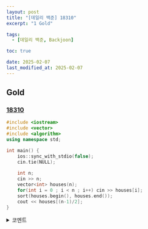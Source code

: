 ```yaml
---
layout: post
title: "[데일리 백준] 18310"
excerpt: "1 Gold"

tags:
  - [데일리 백준, Backjoon]

toc: true

date: 2025-02-07
last_modified_at: 2025-02-07
---
```

## Gold
### [18310][def]

```c++
#include <iostream>
#include <vector>
#include <algorithm>
using namespace std;

int main() {
    ios::sync_with_stdio(false);
    cin.tie(NULL);
    
    int n;
    cin >> n;
    vector<int> houses(n);
    for(int i = 0 ; i < n ; i++) cin >> houses[i];
    sort(houses.begin(), houses.end());
    cout << houses[(n-1)/2];
}
```

<details>
<summary>코멘트</summary>
<div markdown="1">

- 정렬 + 그리디 날먹

</div>
</details>

[def]: https://www.acmicpc.net/problem/18310